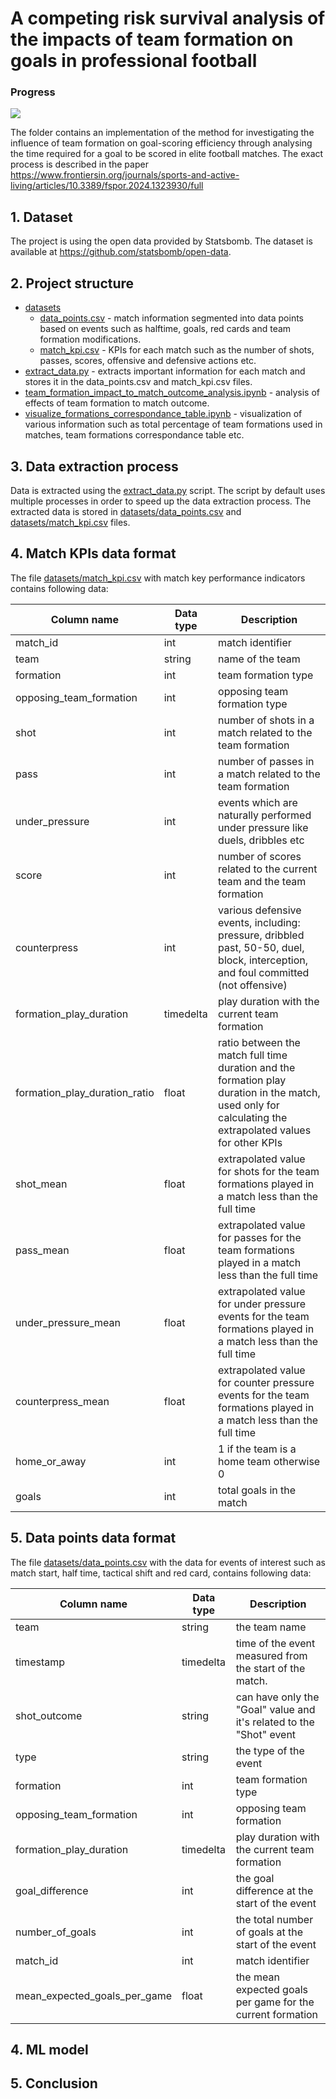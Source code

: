 # A competing risk survival analysis of the impacts of team formation on goals in professional football

### Progress
![](https://geps.dev/progress/50)

The folder contains an implementation of the method for investigating the influence of team formation on goal-scoring efficiency through analysing the time required for a goal to be scored in elite football matches.
The exact process is described in the paper https://www.frontiersin.org/journals/sports-and-active-living/articles/10.3389/fspor.2024.1323930/full

## 1. Dataset

The project is using the open data provided by Statsbomb.
The dataset is available at https://github.com/statsbomb/open-data.

## 2. Project structure

* [datasets](./datasets)
  * [data_points.csv](./datasets/data_points.csv)  - match information segmented into data points based on events such as halftime, goals, red cards and team formation modifications. 
   * [match_kpi.csv](./datasets/match_kpi.csv) - KPIs for each match such as the number of shots, passes, scores, offensive and defensive actions etc.
* [extract_data.py](./extract_data.py) - extracts important information for each match and stores it in the data_points.csv and match_kpi.csv files.  
* [team_formation_impact_to_match_outcome_analysis.ipynb](./team_formation_impact_to_match_outcome_analysis.ipynb) - analysis of effects of team formation to match outcome.  
 * [visualize_formations_correspondance_table.ipynb](./visualize_formations_correspondance_table.ipynb) - visualization of various information such as total percentage of team formations used in matches, team formations correspondance table etc.


## 3. Data extraction process

Data is extracted using the [extract_data.py](./extract_data.py) script. The script by default uses multiple processes in order to speed up the data extraction process. The extracted data is stored in [datasets/data_points.csv](./datasets/data_points.csv) and [datasets/match_kpi.csv](./datasets/match_kpi.csv) files.

## 4. Match KPIs data format

The file [datasets/match_kpi.csv](./datasets/match_kpi.csv) with match key performance indicators contains following data:

| Column name   |  Data type     |  Description  |
| ------------- | ------------- | ------------- 
| match_id | int | match identifier |
| team | string | name of the team |
| formation | int | team formation type |
| opposing_team_formation | int | opposing team formation type |
| shot | int | number of shots in a match related to the team formation |
| pass | int | number of passes in a match related to the team formation |
| under_pressure | int | events which are naturally performed under pressure like duels, dribbles etc
| score | int | number of scores related to the current team and the team formation |
| counterpress | int | various defensive events, including: pressure, dribbled past, 50-50, duel, block, interception, and foul committed (not offensive) |
| formation_play_duration | timedelta | play duration with the current team formation |
| formation_play_duration_ratio | float | ratio between the match full time duration and the formation play duration in the match, used only for calculating the extrapolated values for other KPIs |
| shot_mean | float | extrapolated value for shots for the team formations played in a match less than the full time | 
| pass_mean | float | extrapolated value for passes for the team formations played in a match less than the full time |
| under_pressure_mean | float | extrapolated value for under pressure events for the team formations played in a match less than the full time |
| counterpress_mean |  float | extrapolated value for counter pressure events for the team formations played in a match less than the full time |
| home_or_away | int | 1 if the team is a home team otherwise 0 |
| goals | int | total goals in the match |

## 5. Data points data format

The file [datasets/data_points.csv](./datasets/data_points.csv) with the data for events of interest such as match start, half time, tactical shift and red card, contains following data:

| Column name   |  Data type     |  Description  |
| ------------- | ------------- | ------------- 
| team | string | the team name |
| timestamp | timedelta | time of the event measured from the start of the match. |
| shot_outcome | string | can have only the "Goal" value and it's related to the "Shot" event |
| type | string | the type of the event |
| formation | int | team formation type |
| opposing_team_formation | int | opposing team formation |
| formation_play_duration | timedelta | play duration with the current team formation |
| goal_difference | int | the goal difference at the start of the event |
| number_of_goals | int | the total number of goals at the start of the event |
| match_id | int | match identifier |
| mean_expected_goals_per_game | float | the mean expected goals per game for the current formation |

## 4. ML model

## 5. Conclusion